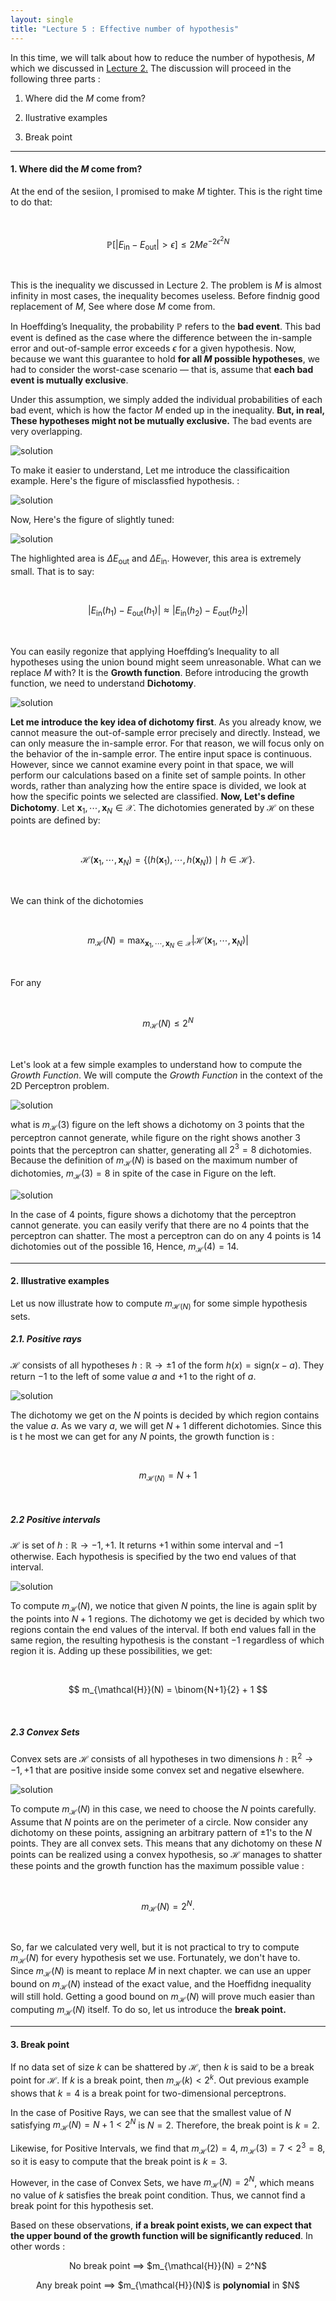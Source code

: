 ```yaml
---
layout: single
title: "Lecture 5 : Effective number of hypothesis"
---
```



In this time, we will talk about how to reduce the number of hypothesis, $M$ which we discussed in [<u>Lecture 2</u>.](https://isopink.github.io/Is-Learning-Feasible/)  The discussion will proceed in the following three parts :


1. Where did the $M$ come from? 

2. Ilustrative examples 

3. Break point 

---

#### 1. Where did the $M$ come from? 

At the end of the sesiion, I promised to make $M$ tighter. This is the right time to do that:

<br>

$$
\mathbb{P}\left[ \lvert E_{\text{in}} - E_{\text{out}} \rvert > \epsilon \right] \leq 2M e^{-2\epsilon^2 N}
$$

<br>

This is the inequality we discussed in Lecture 2. The problem is $M$ is almost infinity in most cases, the inequality becomes useless. Before findnig good replacement of $M$, See where dose $M$ come from. 

In Hoeffding’s Inequality, the probability $\mathbb{P}$ refers to the **bad event**. This bad event is defined as the case where the difference between the in-sample error and out-of-sample error exceeds $\epsilon$ for a given hypothesis. Now, because we want this guarantee to hold **for all $M$ possible hypotheses**, we had to consider the worst-case scenario —  that is, assume that **each bad event is mutually exclusive**. 

Under this assumption, we simply added the individual probabilities of each bad event, which is how the factor $M$ ended up in the inequality. **But, in real, These hypotheses might not be mutually exclusive.** The bad events are very overlapping.  

![solution](/assets/images/enh_1.svg)

To make it easier to understand, Let me introduce the classificaition example. Here's the figure of misclassfied hypothesis. :

![solution](/assets/images/enh_2.svg)

Now, Here's the figure of slightly tuned: 

![solution](/assets/images/enh_3.svg)

The highlighted area is $\Delta E_{\text{out}}$ and $\Delta E_{\text{in}}$. However, this area is extremely small. That is to say: 

<br>

$$
\left| E_{\text{in}}(h_1) - E_{\text{out}}(h_1) \right| \approx \left| E_{\text{in}}(h_2) - E_{\text{out}}(h_2) \right|
$$

<br>

You can easily regonize that applying Hoeffding’s Inequality to all hypotheses using the union bound might seem unreasonable. What can we replace $M$ with? It is the **Growth function**. Before introducing the growth function, we need to understand **Dichotomy**.  

![solution](/assets/images/enh_4.svg)

**Let me introduce the key idea of dichotomy first**. As you already know, we cannot measure the out-of-sample error precisely and directly. Instead, we can only measure the in-sample error. For that reason, we will focus only on the behavior of the in-sample error. The entire input space is continuous. However, since we cannot examine every point in that space, we will perform our calculations based on a finite set of sample points. In other words, rather than analyzing how the entire space is divided, we look at how the specific points we selected are classified. **Now, Let's define Dichotomy**. Let $\mathbf{x}_1, \cdots, \mathbf{x}_N \in \mathcal{X}$. The dichotomies generated by $\mathcal{H}$ on these points are defined by: 

<br>

$$
\mathcal{H}(\mathbf{x}_1, \cdots, \mathbf{x}_N) = \left\{ \left(h(\mathbf{x}_1), \cdots, h(\mathbf{x}_N)\right) \mid h \in \mathcal{H} \right\}.
$$

<br>

We can think of the dichotomies 

<br>

$$
m_{\mathcal{H}}(N) = \max_{\mathbf{x}_1, \cdots, \mathbf{x}_N \in \mathcal{X}} \left| \mathcal{H}(\mathbf{x}_1, \cdots, \mathbf{x}_N) \right|
$$

<br>

For any 


<br>

$$
m_{\mathcal{H}}(N) \leq 2^N
$$

<br>

Let's look at a few simple examples to understand how to compute the *Growth Function*. We will compute the *Growth Function* in the context of the 2D Perceptron problem.

![solution](/assets/images/enh_5.svg) 

what is $m_{\mathcal{H}}(3)$ figure on the left shows a dichotomy on $3$ points that the perceptron cannot generate, while figure on the right shows another $3$ points that the perceptron can shatter, generating all $2^3 = 8$ dichotomies. Because the definition of $m_{\mathcal{H}}(N)$ is based on the maximum number of dichotomies, $m_{\mathcal{H}}(3) = 8$ in spite of the case in Figure on the left. 

![solution](/assets/images/enh_6.svg) 

In the case of $4$ points, figure shows a dichotomy that the perceptron cannot generate. you can easily verify that there are no $4$ points that the perceptron can shatter. The most a perceptron can do on any $4$ points is $14$ dichotomies out of the possible $16$, Hence, $m_{\mathcal{H}}(4) = 14$.

---

#### 2. Illustrative examples 

Let us now illustrate how to compute $m_{\mathcal{H}(N)}$ for some simple hypothesis sets. 



##### 2.1. Positive rays

$\mathcal{H}$ consists of all hypotheses $h: \mathbb{R} \rightarrow \pm 1$ of the form $h(x) = \text{sign}(x - a)$. They return $-1$ to the left of some value $a$ and $+1$ to the right of $a$.

![solution](/assets/images/enh_7.svg) 

The dichotomy we get on the $N$ points is decided by which region contains the value $a$. As we vary $a$, we will get $N+1$ different dichotomies. Since this is t he most we can get for any $N$ points, the growth function is : 

<br>

$$ m_{\mathcal{H}(N)} = N + 1 $$

<br>

##### 2.2 Positive intervals

$\mathcal{H}$ is set of $h: \mathbb{R} \rightarrow {-1, +1}$. It returns $+1$ within some interval and $-1$ otherwise. Each hypothesis is specified by the two end values of that interval. 

![solution](/assets/images/enh_8.svg) 

To compute $m_{\mathcal{H}}(N)$, we notice that given $N$ points, the line is again split by the points into $N + 1$ regions. The dichotomy we get is decided by which two regions contain the end values of the interval. If both end values fall in the same region, the resulting hypothesis is the constant $-1$ regardless of which region it is. Adding up these possibilities, we get:

<br>

$$
m_{\mathcal{H}}(N) = \binom{N+1}{2} + 1 
$$

<br>

##### 2.3 Convex Sets

Convex sets are $\mathcal{H}$ consists of all hypotheses in two dimensions $h: \mathbb{R}^2 \rightarrow {-1, +1}$ that are positive inside some convex set and negative elsewhere.

![solution](/assets/images/enh_9.svg)

To compute $m_{\mathcal{H}}(N)$ in this case, we need to choose the $N$ points carefully. Assume that $N$ points are on the perimeter of a circle. Now consider any dichotomy on these points, assigning an arbitrary pattern of $\pm1$'s to the $N$ points. They are all convex sets. This means that any dichotomy on these $N$ points can be realized using a convex hypothesis, so $\mathcal{H}$ manages to shatter these points and the growth function has the maximum possible value : 

<br>

$$
m_{\mathcal{H}}(N) = 2^N.
$$

<br>

So, far we calculated very well, but it is not practical to try to compute $m_{\mathcal{H}}(N)$ for every hypothesis set we use. Fortunately, we don't have to. Since $m_{\mathcal{H}}(N)$ is meant to replace $M$ in next chapter. we can use an upper bound on $m_{\mathcal{H}}(N)$ instead of the exact value, and the Hoeffidng inequality will still hold. Getting a good bound on $m_{\mathcal{H}}(N)$ will prove much easier than computing $m_{\mathcal{H}}(N)$ itself. To do so, let us introduce the **break point.**

---

#### 3. Break point 


If no data set of size $k$ can be shattered by $\mathcal{H}$, then $k$ is said to be a break point for $\mathcal{H}$. If $k$ is a break point, then $m_{\mathcal{H}}(k) < 2^k$. Out previous example shows that $k = 4$ is a break point for two-dimensional perceptrons.

In the case of Positive Rays, we can see that the smallest value of $N$ satisfying $m_{\mathcal{H}}(N) = N + 1 < 2^N$ is $N = 2$. Therefore, the break point is $k = 2$. 

Likewise, for Positive Intervals, we find that $m_{\mathcal{H}}(2) = 4$, $m_{\mathcal{H}}(3) = 7 < 2^3 = 8$, so it is easy to compute that the break point is $k = 3$. 

However, in the case of Convex Sets, we have $m_{\mathcal{H}}(N) = 2^N$, which means no value of $k$ satisfies the break point condition. Thus, we cannot find a break point for this hypothesis set.

Based on these observations, **if a break point exists, we can expect that the upper bound of the growth function will be significantly reduced**. In other words : 

<p align="center">
No break point ⟹ $m_{\mathcal{H}}(N) = 2^N$
</p>

<p align="center">
Any break point ⟹ $m_{\mathcal{H}}(N)$ is <b>polynomial</b> in $N$
</p>

